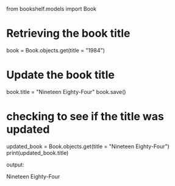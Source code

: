 from bookshelf.models import Book

# Retrieving the book  title 
book = Book.objects.get(title = "1984")


# Update the book title
book.title = "Nineteen Eighty-Four"
book.save()

# checking to see if  the title was updated
updated_book = Book.objects.get(title = "Nineteen Eighty-Four")
print(updated_book.title)

output: 

Nineteen Eighty-Four




